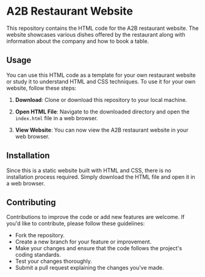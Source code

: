 # A2B Restaurant Website

This repository contains the HTML code for the A2B restaurant website. The website showcases various dishes offered by the restaurant along with information about the company and how to book a table.

## Usage

You can use this HTML code as a template for your own restaurant website or study it to understand HTML and CSS techniques. To use it for your own website, follow these steps:

1. **Download**: Clone or download this repository to your local machine.

2. **Open HTML File**: Navigate to the downloaded directory and open the `index.html` file in a web browser.

3. **View Website**: You can now view the A2B restaurant website in your web browser.

## Installation

Since this is a static website built with HTML and CSS, there is no installation process required. Simply download the HTML file and open it in a web browser.

## Contributing

Contributions to improve the code or add new features are welcome. If you'd like to contribute, please follow these guidelines:

- Fork the repository.
- Create a new branch for your feature or improvement.
- Make your changes and ensure that the code follows the project's coding standards.
- Test your changes thoroughly.
- Submit a pull request explaining the changes you've made.
